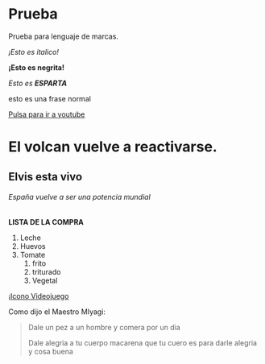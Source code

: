 # Prueba
Prueba para lenguaje de marcas.

*¡Esto es italico!*

**¡Esto es negrita!**

_Esto es **ESPARTA**_

esto es una frase normal

[Pulsa para ir a youtube](https://www.youtube.com/watch?v=dQw4w9WgXcQ)

# El volcan vuelve a reactivarse.

## Elvis esta vivo

###### España vuelve a ser una potencia mundial

**LISTA DE LA COMPRA**

1. Leche
1. Huevos
1. Tomate
   1. frito 
   1. triturado
   1. Vegetal

¡[Icono Videojuego](Prueba/IMG/destiny.jpg)

Como dijo el Maestro MIyagi:

> Dale un pez a un hombre y comera por un dia
> 
> Dale alegria a tu cuerpo macarena que tu cuero es para darle alegria y cosa buena
